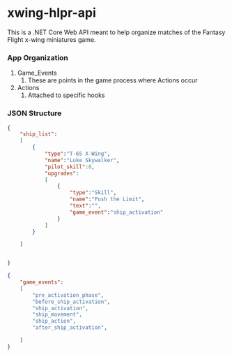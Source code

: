 # xwing-hlpr-api
This is a .NET Core Web API meant to help organize matches of the Fantasy Flight x-wing miniatures game.

### App Organization

1. Game_Events
    1. These are points in the game process where Actions occur
2. Actions
    1. Attached to specific hooks 

### JSON Structure

``` json
{
    "ship_list":
    [
        {
            "type":"T-65 X-Wing",
            "name":"Luke Skywalker",
            "pilot_skill":8,
            "upgrades":
            [
                {
                    "type":"Skill",
                    "name":"Push the Limit",
                    "text":"",
                    "game_event":"ship_activation"
                }
            ]
        }

    ]


}
```

``` json
{
    "game_events":
    [
        "pre_activation_phase",
        "before_ship_activation",
        "ship_activation",
        "ship_movement",
        "ship_action",
        "after_ship_activation",

    ]
}
```
